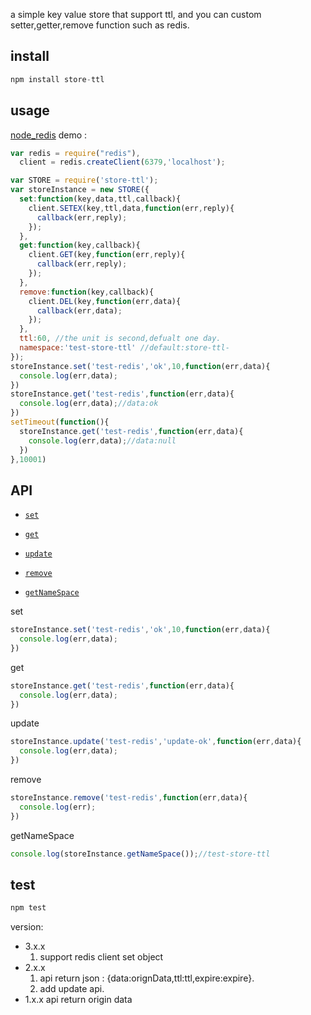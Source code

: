 a simple key value store that support ttl, and you can custom setter,getter,remove function such as redis.

## install

```js
npm install store-ttl
```

## usage

[node_redis](https://github.com/NodeRedis/node_redis) demo :

```js
var redis = require("redis"),
  client = redis.createClient(6379,'localhost');

var STORE = require('store-ttl');
var storeInstance = new STORE({
  set:function(key,data,ttl,callback){
    client.SETEX(key,ttl,data,function(err,reply){
      callback(err,reply);
    });
  },
  get:function(key,callback){
    client.GET(key,function(err,reply){
      callback(err,reply);
    });
  },
  remove:function(key,callback){
    client.DEL(key,function(err,data){
      callback(err,data);
    }); 
  },
  ttl:60, //the unit is second,defualt one day.
  namespace:'test-store-ttl' //default:store-ttl-
});
storeInstance.set('test-redis','ok',10,function(err,data){
  console.log(err,data);
})
storeInstance.get('test-redis',function(err,data){
  console.log(err,data);//data:ok
})
setTimeout(function(){
  storeInstance.get('test-redis',function(err,data){
    console.log(err,data);//data:null
  })
},10001)
```

## API

- [`set`](#set)

- [`get`](#get)

- [`update`](#update)

- [`remove`](#remove)

- [`getNameSpace`](#getNameSpace)

<a name="set" />

set

```js
storeInstance.set('test-redis','ok',10,function(err,data){
  console.log(err,data);
})
```

<a name="get" />

get

```js
storeInstance.get('test-redis',function(err,data){
  console.log(err,data);
})
```

<a name="update" />

update

```js
storeInstance.update('test-redis','update-ok',function(err,data){
  console.log(err,data);
})
```

<a name="remove" />

remove

```js
storeInstance.remove('test-redis',function(err,data){
  console.log(err);
})
```

<a name="getNameSpace" />

getNameSpace

```js
console.log(storeInstance.getNameSpace());//test-store-ttl
```


## test

```js
npm test
```


version:

- 3.x.x
  1. support redis client set object 
- 2.x.x 
  1. api return json : {data:orignData,ttl:ttl,expire:expire}.
  2. add update api.
- 1.x.x api return origin data
